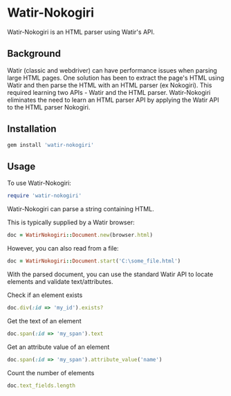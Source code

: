 Watir-Nokogiri
==============

Watir-Nokogiri is an HTML parser using Watir's API.

Background
-----------

Watir (classic and webdriver) can have performance issues when parsing large HTML pages. One solution has been to extract the page's HTML using Watir and then parse the HTML with an HTML parser (ex Nokogiri). This required learning two APIs - Watir and the HTML parser. Watir-Nokogiri eliminates the need to learn an HTML parser API by applying the Watir API to the HTML parser Nokogiri.

Installation
-----------

```ruby
gem install 'watir-nokogiri'
```

Usage
-----------

To use Watir-Nokogiri:

```ruby 
require 'watir-nokogiri'
```

Watir-Nokogiri can parse a string containing HTML.

This is typically supplied by a Watir browser:

```ruby
doc = WatirNokogiri::Document.new(browser.html)
```

However, you can also read from a file:

```ruby
doc = WatirNokogiri::Document.start('C:\some_file.html')
```

With the parsed document, you can use the standard Watir API to locate elements and validate text/attributes.

Check if an element exists

```ruby
doc.div(:id => 'my_id').exists?
```

Get the text of an element

```ruby
doc.span(:id => 'my_span').text
```

Get an attribute value of an element

```ruby
doc.span(:id => 'my_span').attribute_value('name')
```

Count the number of elements

```ruby
doc.text_fields.length
```
